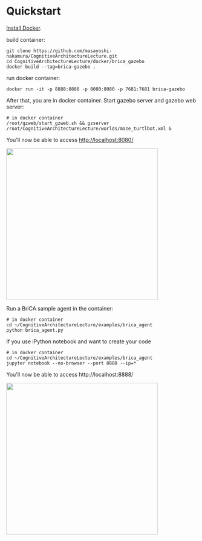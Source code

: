 

# Quickstart
[Install Docker](https://docs.docker.com/engine/installation/).


build container:

```
git clone https://github.com/masayoshi-nakamura/CognitiveArchitectureLecture.git
cd CognitiveArchitectureLecture/docker/brica_gazebo
docker build --tag=brica-gazebo .
```

run docker container:

```
docker run -it -p 8888:8888 -p 8080:8080 -p 7681:7681 brica-gazebo
```

After that, you are in docker container. Start gazebo server and gazebo web server:

```
# in docker container
/root/gzweb/start_gzweb.sh && gzserver /root/CognitiveArchitectureLecture/worlds/maze_turtlbot.xml &
```

You'll now be able to access [http://localhost:8080/](http://localhost:8080/) 

<img src="https://cloud.githubusercontent.com/assets/1708549/13484633/fd0aa402-e142-11e5-8b4a-cd4be83954e4.png" width=400/>


Run a BriCA sample agent in the container:

```
# in docker container
cd ~/CognitiveArchitectureLecture/examples/brica_agent 
python brica_agent.py
```



If you use iPython notebook and want to create your code

```
# in docker container
cd ~/CognitiveArchitectureLecture/examples/brica_agent
jupyter notebook --no-browser --port 8888 --ip=*
```

You'll now be able to access http://localhost:8888/ 


<img src="https://cloud.githubusercontent.com/assets/1708549/13484604/d72e9cf2-e142-11e5-8ac9-e4eb9e8978c1.png" width=400/>



